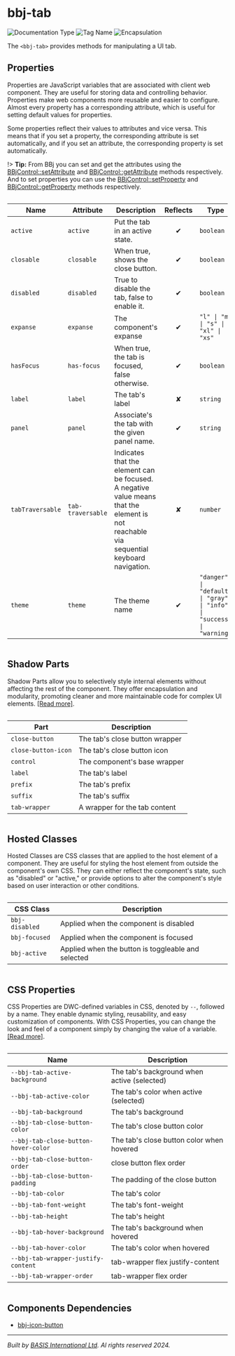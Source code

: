 # bbj-tab
![Documentation Type](https://img.shields.io/badge/Documentation-dwc-%23006aff) ![Tag Name](https://img.shields.io/badge/Component-bbj--tab-%23006aff)  ![Encapsulation](https://img.shields.io/badge/Encapsulation-shadow-%23006aff)

The `<bbj-tab>` provides methods for manipulating a UI tab.


## Properties 


Properties are JavaScript variables that are associated with client web component.
They are useful for storing data and controlling behavior. Properties make web components more reusable and easier to configure.
Almost every property has a corresponding attribute, which is useful for setting default values for properties.

Some properties reflect their values to attributes and vice versa. This means that if you set a property, the corresponding attribute is set automatically, and if you set an attribute, the corresponding property is set automatically.

!> **Tip:** From BBj you can set and get the attributes using the [BBjControl::setAttribute](https://documentation.basis.cloud/BASISHelp/WebHelp/bbjobjects/SysGui/bbjcontrol/BBjControl_setAttribute.htm)
and [BBjControl::getAttribute](https://documentation.basis.cloud/BASISHelp/WebHelp/bbjobjects/SysGui/bbjcontrol/BBjControl_getAttribute.htm) methods respectively.
And to set properties you can use the [BBjControl::setProperty](https://documentation.basis.cloud/BASISHelp/WebHelp/bbjobjects/SysGui/bbjcontrol/BBjControl_setProperty.htm) and [BBjControl::getProperty](https://documentation.basis.cloud/BASISHelp/WebHelp/bbjobjects/SysGui/bbjcontrol/BBjControl_getProperty.htm) methods respectively.
<div style="overflow-x: auto;">

| Name               | Attribute           | Description                                                                                                                             | Reflects | Type                                                                    | Default       |
| ------------------ | ------------------- | --------------------------------------------------------------------------------------------------------------------------------------- | :------: | ----------------------------------------------------------------------- | ------------- |
| ``active``         | ``active``          | Put the tab in an active state.                                                                                                         | &#x2714; | ``boolean``                                                             | ``false``     |
| ``closable``       | ``closable``        | When true, shows the close button.                                                                                                      | &#x2714; | ``boolean``                                                             | ``false``     |
| ``disabled``       | ``disabled``        | True to disable the tab, false to enable it.                                                                                            | &#x2714; | ``boolean``                                                             | ``false``     |
| ``expanse``        | ``expanse``         | The component's expanse                                                                                                                 | &#x2714; | ``"l" \| "m" \| "s" \| "xl" \| "xs"``                                   | ``'m'``       |
| ``hasFocus``       | ``has-focus``       | When true, the tab is focused, false otherwise.                                                                                         | &#x2714; | ``boolean``                                                             | ``false``     |
| ``label``          | ``label``           | The tab's label                                                                                                                         | &#x2718; | ``string``                                                              | ``''``        |
| ``panel``          | ``panel``           | Associate's the tab with the given panel name.                                                                                          | &#x2714; | ``string``                                                              | ``''``        |
| ``tabTraversable`` | ``tab-traversable`` | Indicates that the element can be focused. A negative value means that the element is not reachable via sequential keyboard navigation. | &#x2718; | ``number``                                                              | ``0``         |
| ``theme``          | ``theme``           | The theme name                                                                                                                          | &#x2714; | ``"danger" \| "default" \| "gray" \| "info" \| "success" \| "warning"`` | ``'default'`` |


</div>

## Shadow Parts


Shadow Parts allow you to selectively style internal elements without affecting the rest of the component.
They offer encapsulation and modularity, promoting cleaner and more maintainable code for complex UI elements. [[Read more]](theme-engine/css-shadow-parts).
<div style="overflow-x: auto;">

| Part                  | Description                    |
| --------------------- | ------------------------------ |
| ``close-button``      | The tab's close button wrapper |
| ``close-button-icon`` | The tab's close button icon    |
| ``control``           | The component's base wrapper   |
| ``label``             | The tab's label                |
| ``prefix``            | The tab's prefix               |
| ``suffix``            | The tab's suffix               |
| ``tab-wrapper``       | A wrapper for the tab content  |


</div>

## Hosted Classes


Hosted Classes are CSS classes that are applied to the host element of a component. They are useful for styling the host element from outside the component's own CSS.
They can either reflect the component's state, such as "disabled" or "active," or provide options to alter the component's style based on user interaction or other conditions.
<div style="overflow-x: auto;">

| CSS Class        | Description                                        |
| ---------------- | -------------------------------------------------- |
| ``bbj-disabled`` | Applied when the component is disabled             |
| ``bbj-focused``  | Applied when the component is focused              |
| ``bbj-active``   | Applied when the button is toggleable and selected |


</div>

## CSS Properties


CSS Properties are DWC-defined variables in CSS, denoted by `--`, followed by a name.
They enable dynamic styling, reusability, and easy customization of components.
With CSS Properties, you can change the look and feel of a component simply by changing the value of a variable.
[[Read more]](theme-engine/css-variables).
<div style="overflow-x: auto;">

| Name                                   | Description                                 |
| -------------------------------------- | ------------------------------------------- |
| ``--bbj-tab-active-background``        | The tab's background when active (selected) |
| ``--bbj-tab-active-color``             | The tab's color when active (selected)      |
| ``--bbj-tab-background``               | The tab's background                        |
| ``--bbj-tab-close-button-color``       | The tab's close button color                |
| ``--bbj-tab-close-button-hover-color`` | The tab's close button color when hovered   |
| ``--bbj-tab-close-button-order``       | close button flex order                     |
| ``--bbj-tab-close-button-padding``     | The padding of the close button             |
| ``--bbj-tab-color``                    | The tab's color                             |
| ``--bbj-tab-font-weight``              | The tab's font-weight                       |
| ``--bbj-tab-height``                   | The tab's height                            |
| ``--bbj-tab-hover-background``         | The tab's background when hovered           |
| ``--bbj-tab-hover-color``              | The tab's color when hovered                |
| ``--bbj-tab-wrapper-justify-content``  | tab-wrapper flex justify-content            |
| ``--bbj-tab-wrapper-order``            | tab-wrapper flex order                      |


</div>

## Components Dependencies

- [bbj-icon-button](web-components/bbj-icon-button.md)


----------------------------------------------
*Built by [BASIS International Ltd](https://www.basis.cloud/). Al rights reserved 2024.*
